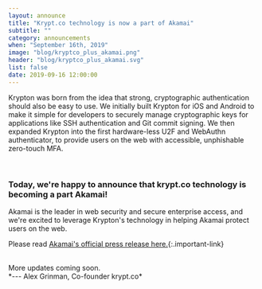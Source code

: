 ```yaml
---
layout: announce
title: "Krypt.co technology is now a part of Akamai"
subtitle: "" 
category: announcements
when: "September 16th, 2019"
image: "blog/kryptco_plus_akamai.png"
header: "blog/kryptco_plus_akamai.svg"
list: false
date: 2019-09-16 12:00:00
---
```


Krypton was born from the idea that strong, cryptographic authentication should also be easy to use. We initially built Krypton for iOS and Android to make it simple for developers to securely manage cryptographic keys for applications like SSH authentication and Git commit signing. We then expanded Krypton into the first hardware-less U2F and WebAuthn authenticator, to provide users on the web with accessible, unphishable zero-touch MFA.

<br>

### Today, we're happy to announce that krypt.co technology is becoming a part Akamai!

Akamai is the leader in web security and secure enterprise access, and we're excited to leverage Krypton's technology in helping Akamai protect users on the web.


Please read [Akamai's official press release here.](https://www.akamai.com/us/en/about/news/press/2019-press/akamai-technologies-inc-acquires-authentication-technology-from-kryptco.jsp){:.important-link}

<br>
More updates coming soon.

<br>
*--- Alex Grinman, Co-founder krypt.co*
<br>
